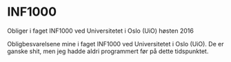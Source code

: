 # INF1000
Obliger i faget INF1000 ved Universitetet i Oslo (UiO) høsten 2016


Obligbesvarelsene mine i faget INF1000 ved Universitetet i Oslo (UiO). De er ganske shit, men jeg hadde aldri programmert før på dette tidspunktet.
